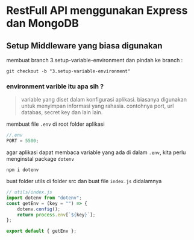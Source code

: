 # RestFull API menggunakan Express dan MongoDB

## Setup Middleware yang biasa digunakan

membuat branch 3.setup-variable-environment dan pindah ke branch :

```console
git checkout -b "3.setup-variable-environment"
```

### environment varible itu apa sih ?

> variable yang diset dalam konfigurasi aplikasi. biasanya digunakan untuk menyimpan informasi yang rahasia. contohnya port, url databas, secret key dan lain lain.

membuat file `.env` di root folder aplikasi

```js
//.env
PORT = 5500;
```

agar aplikasi dapat membaca variable yang ada di dalam `.env`, kita perlu menginstal package `dotenv`

```console
npm i dotenv

```

buat folder utils di folder src dan buat file `index.js` didalamnya

```js
// utils/index.js
import dotenv from "dotenv";
const getEnv = (key = "") => {
    dotenv.config();
    return process.env[`${key}`];
};

export default { getEnv };
```
